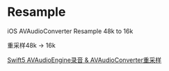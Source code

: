 # Resample
iOS AVAudioConverter Resample
48k to 16k

重采样48k -> 16k

[Swift5 AVAudioEngine录音 & AVAudioConverter重采样](https://www.jianshu.com/p/9cb0914d4fed)

